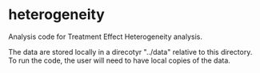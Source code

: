 # heterogeneity

Analysis code for Treatment Effect Heterogeneity analysis.

The data are stored locally in a direcotyr "../data" relative to
this directory. To run the code, the user will need to have
local copies of the data.